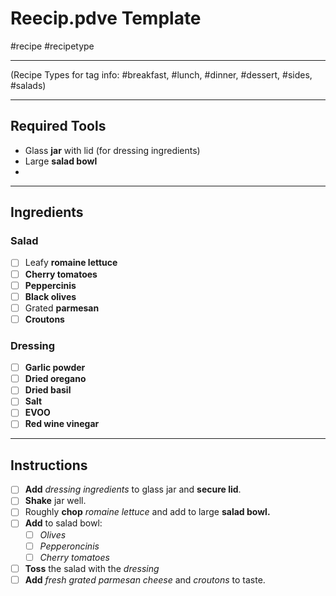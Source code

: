 # Reecip.pdve Template
#recipe #recipetype 

---

(Recipe Types for tag info: #breakfast, #lunch, #dinner, #dessert, #sides, #salads)



---

## Required Tools

- Glass **jar** with lid (for dressing ingredients)
- Large **salad bowl**
- 

---

## Ingredients

### Salad

- [ ]  Leafy **romaine lettuce**
- [ ] **Cherry tomatoes**
- [ ] **Peppercinis**
- [ ] **Black olives**
- [ ] Grated **parmesan**
- [ ] **Croutons**

### Dressing

- [ ] **Garlic powder**
- [ ] **Dried oregano**
- [ ] **Dried basil**
- [ ] **Salt**
- [ ] **EVOO**
- [ ] **Red wine vinegar**

---

## Instructions

- [ ] **Add** *dressing ingredients* to glass jar and **secure lid**.
- [ ] **Shake** jar well.
- [ ] Roughly **chop** *romaine lettuce* and add to large **salad bowl.**
- [ ] **Add** to salad bowl:
	- [ ] *Olives*
	- [ ] *Pepperoncinis*
	- [ ] *Cherry tomatoes*
- [ ] **Toss** the salad with the *dressing*
- [ ] **Add** *fresh grated parmesan cheese* and *croutons* to taste.